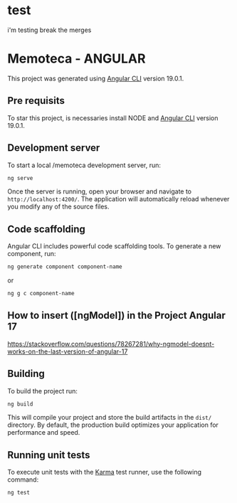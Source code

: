 # test

i'm testing break the merges

# Memoteca - ANGULAR

This project was generated using [Angular CLI](https://github.com/angular/angular-cli) version 19.0.1.

## Pre requisits

To star this project, is necessaries install  NODE and [Angular CLI](https://github.com/angular/angular-cli) version 19.0.1.

## Development server

To start a local /memoteca development server, run:

```bash
ng serve
```

Once the server is running, open your browser and navigate to `http://localhost:4200/`. The application will automatically reload whenever you modify any of the source files.

## Code scaffolding

Angular CLI includes powerful code scaffolding tools. To generate a new component, run:

```bash
ng generate component component-name
```
or

```bash
ng g c component-name
```

## How to insert ([ngModel]) in the Project Angular 17

https://stackoverflow.com/questions/78267281/why-ngmodel-doesnt-works-on-the-last-version-of-angular-17

## Building

To build the project run:

```bash
ng build
```

This will compile your project and store the build artifacts in the `dist/` directory. By default, the production build optimizes your application for performance and speed.

## Running unit tests

To execute unit tests with the [Karma](https://karma-runner.github.io) test runner, use the following command:

```bash
ng test
```
